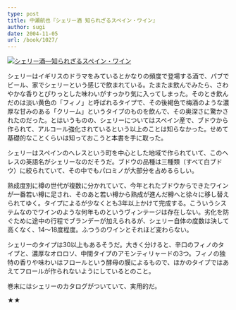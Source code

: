 ```yaml
---
type: post
title: 中瀬航也『シェリー酒 知られざるスペイン・ワイン』
author: sugi
date: 2004-11-05
url: /book/1027/
---
```

<a href="http://www.amazon.co.jp/exec/obidos/ASIN/4569631630/chezsugi-22/ref=nosim/" onclick="_gaq.push(['_trackEvent', 'outbound-article', 'http://www.amazon.co.jp/exec/obidos/ASIN/4569631630/chezsugi-22/ref=nosim/', '']);" name="amazletlink" target="_blank"><img src="http://i1.wp.com/ec2.images-amazon.com/images/I/511PMDF59TL.SL160.jpg?w=660" alt="シェリー酒―知られざるスペイン・ワイン" class="alignleft" data-recalc-dims="1" /></a>

シェリーはイギリスのドラマをみているとかなりの頻度で登場する酒で、パブでビール、家でシェリーという感じで飲まれている。たまたま飲んでみたら、さわやかな香りとぴりっとした味わいがすっかり気に入ってしまった。そのとき飲んだのは淡い黄色の「フィノ」と呼ばれるタイプで、その後褐色で梅酒のような濃厚な甘みのある「クリーム」というタイプのものを飲んで、その奥深さに驚かされたのだった。とはいうものの、シェリーについてはスペイン産で、ブドウから作られて、アルコール強化されているという以上のことは知らなかった。せめて基礎的なことくらいは知っておこうと本書を手に取った。

シェリーはスペインのへレスという町を中心とした地域で作られていて、このヘレスの英語名がシェリーなのだそうだ。ブドウの品種は三種類（すべて白ブドウ）に絞られていて、その中でもパロミノが大部分を占めるらしい。

熟成度別に樽の世代が複数に分かれていて、今年とれたブドウからできたワインが一番若い樽に足され、そのあと若い樽から熟成が進んだ樽へと徐々に移し替えられてゆく。タイプによるが少なくとも3年以上かけて完成する。こういうシステムなのでワインのような何年ものというヴィンテージは存在しない。劣化を防ぐために途中の行程でブランデーが加えられるが、シェリー自体の度数は決して高くなく、14～18度程度。ふつうのワインとそれほど変わらない。

シェリーのタイプは30以上もあるそうだ。大きく分けると、辛口のフィノのタイプと、濃厚なオロロソ、中間タイプのアモンティリャードの3つ。フィノの独特の香りや味わいはフロールという酵母の膜によるもので、ほかのタイプではあえてフロールが作られないようにしているとのこと。

巻末にはシェリーのカタログがついていて、実用的だ。

★★

